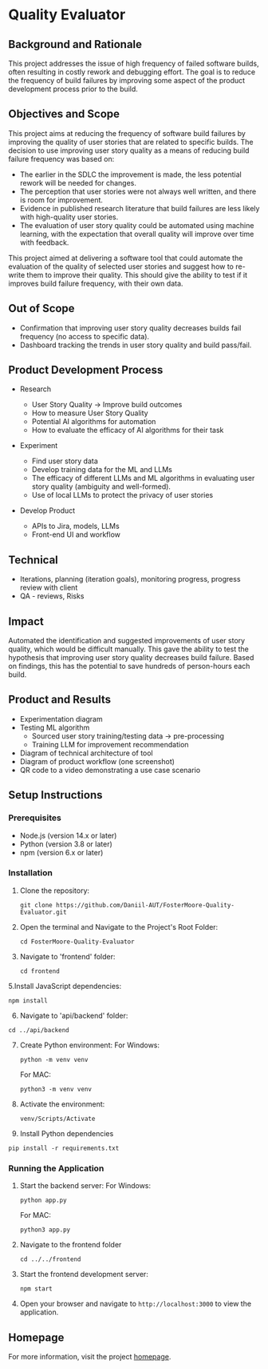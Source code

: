 # Quality Evaluator

## Background and Rationale
This project addresses the issue of high frequency of failed software builds, often resulting in costly rework and debugging effort. The goal is to reduce the frequency of build failures by improving some aspect of the product development process prior to the build.

## Objectives and Scope
This project aims at reducing the frequency of software build failures by improving the quality of user stories that are related to specific builds. The decision to use improving user story quality as a means of reducing build failure frequency was based on:
- The earlier in the SDLC the improvement is made, the less potential rework will be needed for changes.
- The perception that user stories were not always well written, and there is room for improvement.
- Evidence in published research literature that build failures are less likely with high-quality user stories.
- The evaluation of user story quality could be automated using machine learning, with the expectation that overall quality will improve over time with feedback.

This project aimed at delivering a software tool that could automate the evaluation of the quality of selected user stories and suggest how to re-write them to improve their quality. This should give the ability to test if it improves build failure frequency, with their own data.

## Out of Scope
- Confirmation that improving user story quality decreases builds fail frequency (no access to specific data).
- Dashboard tracking the trends in user story quality and build pass/fail.

## Product Development Process
- Research
  - User Story Quality -> Improve build outcomes
  - How to measure User Story Quality
  - Potential AI algorithms for automation
  - How to evaluate the efficacy of AI algorithms for their task

- Experiment
  - Find user story data
  - Develop training data for the ML and LLMs
  - The efficacy of different LLMs and ML algorithms in evaluating user story quality (ambiguity and well-formed).
  - Use of local LLMs to protect the privacy of user stories

- Develop Product
  - APIs to Jira, models, LLMs
  - Front-end UI and workflow

## Technical
- Iterations, planning (iteration goals), monitoring progress, progress review with client
- QA - reviews, Risks

## Impact
Automated the identification and suggested improvements of user story quality, which would be difficult manually. This gave the ability to test the hypothesis that improving user story quality decreases build failure. Based on findings, this has the potential to save hundreds of person-hours each build.

## Product and Results
- Experimentation diagram
- Testing ML algorithm
  - Sourced user story training/testing data -> pre-processing
  - Training LLM for improvement recommendation
- Diagram of technical architecture of tool
- Diagram of product workflow (one screenshot)
- QR code to a video demonstrating a use case scenario

## Setup Instructions

### Prerequisites
- Node.js (version 14.x or later)
- Python (version 3.8 or later)
- npm (version 6.x or later)

### Installation

1. Clone the repository:
   ```
   git clone https://github.com/Daniil-AUT/FosterMoore-Quality-Evaluator.git
   ```
2. Open the terminal and Navigate to the Project's Root Folder:
   ```
   cd FosterMoore-Quality-Evaluator
   ```
4. Navigate to 'frontend' folder:
   ```
   cd frontend
   ``` 
5.Install JavaScript dependencies:
  ```
  npm install
  ```
6. Navigate to 'api/backend' folder:
  ```
  cd ../api/backend
  ```
7. Create Python environment:
   For Windows:
   ```
   python -m venv venv
   ```
   For MAC:
   ```
   python3 -m venv venv
   ```
8. Activate the environment:
   ```
   venv/Scripts/Activate
   ```
9. Install Python dependencies
  ```
  pip install -r requirements.txt
  ```

### Running the Application

1. Start the backend server:
  For Windows:
   ```
   python app.py
   ```
   For MAC:
   ```
   python3 app.py
   ```
2. Navigate to the frontend folder
   ```
   cd ../../frontend
   ```
3. Start the frontend development server:
   ```
   npm start
   ```
4. Open your browser and navigate to `http://localhost:3000` to view the application.

## Homepage
For more information, visit the project [homepage](https://foster-moore-quality-evaluator.vercel.app).
   





   
